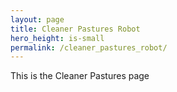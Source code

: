 ```yaml
---
layout: page
title: Cleaner Pastures Robot
hero_height: is-small
permalink: /cleaner_pastures_robot/
---
```


This is the Cleaner Pastures page
